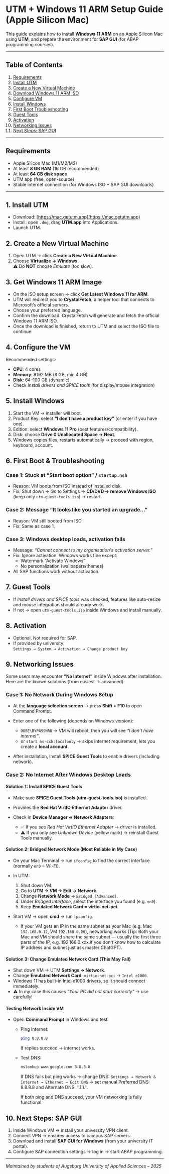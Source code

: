 # UTM + Windows 11 ARM Setup Guide (Apple Silicon Mac)

This guide explains how to install **Windows 11 ARM** on an Apple Silicon Mac using **UTM**, and prepare the environment for **SAP GUI** (for ABAP programming courses).  

---

## Table of Contents
1. [Requirements](#requirements)  
2. [Install UTM](#1-install-utm)  
3. [Create a New Virtual Machine](#2-create-a-new-virtual-machine)  
4. [Download Windows 11 ARM ISO](#3-get-windows-11-arm-image)  
5. [Configure VM](#4-configure-the-vm)  
6. [Install Windows](#5-install-windows)  
7. [First Boot Troubleshooting](#6-first-boot--troubleshooting)  
8. [Guest Tools](#7-guest-tools)  
9. [Activation](#8-activation)
10. [Networking Issues](#9-networking-issues)
11. [Next Steps: SAP GUI](#10-next-steps-sap-gui)

---

## Requirements
- Apple Silicon Mac (M1/M2/M3)  
- At least **8 GB RAM** (16 GB recommended)  
- At least **64 GB disk space**  
- UTM app (free, open-source)  
- Stable internet connection (for Windows ISO + SAP GUI downloads)  

---

## 1. Install UTM
- Download: [https://mac.getutm.app](https://mac.getutm.app)  
- Install: open `.dmg`, drag **UTM.app** into Applications.  
- Launch UTM.  


## 2. Create a New Virtual Machine
1. Open UTM → click **Create a New Virtual Machine**.  
2. Choose **Virtualize → Windows**.  
   ⚠️ Do **NOT** choose *Emulate* (too slow).  


## 3. Get Windows 11 ARM Image
- On the ISO setup screen → click **Get Latest Windows 11 for ARM**.  
- UTM will redirect you to **CrystalFetch**, a helper tool that connects to Microsoft’s official servers.  
- Choose your preferred language.  
- Confirm the download. CrystalFetch will generate and fetch the official Windows 11 ARM ISO.  
- Once the download is finished, return to UTM and select the ISO file to continue.   


## 4. Configure the VM
Recommended settings:  
- **CPU**: 4 cores  
- **Memory**: 8192 MB (8 GB, min 4 GB)  
- **Disk**: 64–100 GB (dynamic)  
- Check *Install drivers and SPICE tools* (for display/mouse integration) 


## 5. Install Windows
1. Start the VM → installer will boot.  
2. Product Key: select **“I don’t have a product key”** (or enter if you have one).  
3. Edition: select **Windows 11 Pro** (best features/compatibility).  
4. Disk: choose **Drive 0 Unallocated Space → Next**.  
5. Windows copies files, restarts automatically → proceed with region, keyboard, account.  


## 6. First Boot & Troubleshooting

### Case 1: Stuck at “Start boot option” / `startup.nsh`
- Reason: VM boots from ISO instead of installed disk.  
- Fix: Shut down → Go to Settings → **CD/DVD → remove Windows ISO** (keep only `utm-guest-tools.iso`) → restart.  


### Case 2: Message “It looks like you started an upgrade…”
- Reason: VM still booted from ISO.  
- Fix: Same as case 1. 


### Case 3: Windows desktop loads, activation fails  
- Message: *“Cannot connect to my organisation's activation server.”*  
- Fix: Ignore activation. Windows works fine except:  
  - Watermark “Activate Windows”  
  - No personalization (wallpapers/themes)  
- All SAP functions work without activation.  


## 7. Guest Tools
- If *Install drivers and SPICE tools* was checked, features like auto-resize and mouse integration should already work.
- If not → open `utm-guest-tools.iso` inside Windows and install manually.  


## 8. Activation
- Optional. Not required for SAP.  
- If provided by university:  
  `Settings → System → Activation → Change product key`  


## 9. Networking Issues

Some users may encounter **“No Internet”** inside Windows after installation.
Here are the known solutions (from easiest → advanced):

### Case 1: No Network During Windows Setup

* At the **language selection screen** → press **Shift + F10** to open Command Prompt.
* Enter one of the following (depends on Windows version):

  * `OOBE\BYPASSNRO` → VM will reboot, then you will see *“I don’t have internet”*.
  * or `start ms-cxh:localonly` → skips internet requirement, lets you create a **local account**.
* After installation, install **SPICE Guest Tools** to enable drivers (including network).

### Case 2: No Internet After Windows Desktop Loads

#### Solution 1: Install SPICE Guest Tools

* Make sure **SPICE Guest Tools (utm-guest-tools.iso)** is installed.
* Provides the **Red Hat VirtIO Ethernet Adapter** driver.
* Check in **Device Manager → Network Adapters**:

  * ✅ If you see *Red Hat VirtIO Ethernet Adapter* → driver is installed.
  * ⚠️ If you only see *Unknown Device* (yellow mark) → reinstall Guest Tools manually.

#### Solution 2: Bridged Network Mode (Most Reliable in My Case)

* On your Mac Terminal → run `ifconfig` to find the correct interface (normally `en0` = Wi-Fi).
* In UTM:

  1. Shut down VM.
  2. Go to **UTM → VM → Edit → Network**.
  3. Change **Network Mode** → `Bridged (Advanced)`.
  4. Under *Bridged Interface*, select the interface you found (e.g. `en0`).
  5. Keep **Emulated Network Card = virtio-net-pci**.
* Start VM → open **cmd** → run `ipconfig`.

  * If your VM gets an IP in the same subnet as your Mac (e.g. Mac `192.168.0.12`, VM `192.168.0.20`), networking works (Tip: Both your Mac and VM should share the same subnet — usually the first three parts of the IP, e.g. 192.168.0.xxx.if you don't know how to calculate IP address and subnet just ask master ChatGPT).

#### Solution 3: Change Emulated Network Card (This May Fail)

* Shut down VM → UTM **Settings → Network**.
* Change **Emulated Network Card**: `virtio-net-pci` → `Intel e1000`.
* Windows 11 has built-in Intel e1000 drivers, so it should connect immediately.
* ⚠️ In my case this causes *“Your PC did not start correctly”* → use carefully!

#### Testing Network Inside VM

* Open **Command Prompt** in Windows and test:

  * Ping Internet:

    ```bash
    ping 8.8.8.8
    ```

    If replies succeed → internet works.
  * Test DNS:

    ```bash
    nslookup www.google.com 8.8.8.8
    ```

    If DNS fails but ping works → change DNS:
    `Settings → Network & Internet → Ethernet → Edit DNS` → set manual Preferred DNS: 8.8.8.8 and Alternate DNS: 1.1.1.1.

    If both ping and DNS succeed, your VM networking is fully functional.


## 10. Next Steps: SAP GUI

1. Inside Windows VM → install your university VPN client.
2. Connect VPN → ensures access to campus SAP servers.
3. Download and install **SAP GUI for Windows** (from your university IT portal).
4. Configure SAP connection settings → log in → start ABAP programming.

---

*Maintained by students of Augsburg University of Applied Sciences – 2025*  
